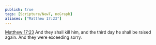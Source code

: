 ```yaml
---
publish: true
tags: [Scripture/NewT, noGraph]
aliases: ["Matthew 17:23"]
---
```

[Matthew 17:23](https://churchofjesuschrist.org/study/scriptures/nt/matt/17?lang=eng&id=p23#p23) And they shall kill him, and the third day he shall be raised again. And they were exceeding sorry.
